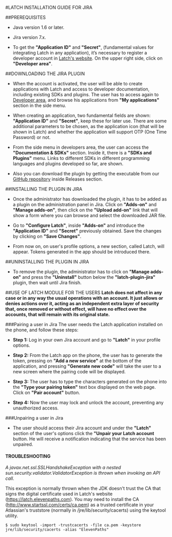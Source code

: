 #LATCH INSTALLATION GUIDE FOR JIRA


##PREREQUISITES
 * Java version 1.6 or later.

 * Jira version 7.x.

 * To get the **"Application ID"** and **"Secret"**, (fundamental values for integrating Latch in any application), it’s necessary to register a developer account in [Latch's website](https://latch.elevenpaths.com"https://latch.elevenpaths.com"). On the upper right side, click on **"Developer area"**.


##DOWNLOADING THE JIRA PLUGIN
* When the account is activated, the user will be able to create applications with Latch and access to developer documentation, including existing SDKs and plugins. The user has to access again to [Developer area](https://latch.elevenpaths.com/www/developerArea"https://latch.elevenpaths.com/www/developerArea"), and browse his applications from **"My applications"** section in the side menu.

* When creating an application, two fundamental fields are shown: **"Application ID"** and **"Secret"**, keep these for later use. There are some additional parameters to be chosen, as the application icon (that will be shown in Latch) and whether the application will support OTP (One Time Password) or not.

* From the side menu in developers area, the user can access the **"Documentation & SDKs"** section. Inside it, there is a **"SDKs and Plugins"** menu. Links to different SDKs in different programming languages and plugins developed so far, are shown.

* Also you can download the plugin by getting the executable from our [GitHub repository](https://github.com/ElevenPaths/latch-plugin-jira"https://github.com/ElevenPaths/latch-plugin-jira") inside Releases section.


##INSTALLING THE PLUGIN IN JIRA
* Once the administrator has downloaded the plugin, it has to be added as a plugin on the administration panel in Jira. Click on **"Adds-on"** and **"Manage adds-on"**, then click on the **"Upload add-on"** link that will show a form where you can browse and select the downloaded JAR file.	

* Go to **"Configure Latch"**, inside **"Adds-on"** and introduce the **"Application ID"** and **"Secret"** previously obtained. Save the changes by clicking on **"Save Changes"**.

* From now on, on user's profile options, a new section,  called Latch, will appear. Tokens generated in the app should be introduced there.


##UNINSTALLING THE PLUGIN IN JIRA
* To remove the plugin, the administrator has to click on **"Manage adds-on"** and press the **"Uninstall"** button below the **"latch-plugin-jira"** plugin, then wait until Jira finish.


##USE OF LATCH MODULE FOR THE USERS
**Latch does not affect in any case or in any way the usual operations with an account. It just allows or denies actions over it, acting as an independent extra layer of security that, once removed or without effect, will have no effect over the accounts, that will remain with its original state.**

###Pairing a user in Jira
The user needs the Latch application installed on the phone, and follow these steps:

* **Step 1:** Log in your own Jira account and go to **"Latch"** in your profile options.

* **Step 2:** From the Latch app on the phone, the user has to generate the token, pressing on **"Add a new service"** at the bottom of the application, and pressing **"Generate new code"** will take the user to a new screen where the pairing code will be displayed.

* **Step 3:** The user has to type the characters generated on the phone into the **"Type your pairing token"** text box displayed on the web page. Click on **"Pair account"** button.

* **Step 4:** Now the user may lock and unlock the account, preventing any unauthorized access.

###Unpairing a user in Jira
* The user should access their Jira account and under the **"Latch"** section of the user's options click the **"Unpair your Latch account** button. He will receive a notification indicating that the service has been unpaired.



#### TROUBLESHOOTING ####

*A javax.net.ssl.SSLHandshakeException with a nested sun.security.validator.ValidatorException is thrown when invoking an API call.*

This exception is normally thrown when the JDK doesn't trust the CA that signs the digital certificate used in Latch's website (https://latch.elevenpaths.com). You may need to install the CA (http://www.startssl.com/certs/ca.pem) as a trusted certificate in your Atlassian's truststore (normally in /jre/lib/security/cacerts) using the keytool utility.
```
$ sudo keytool -import -trustcacerts -file ca.pem -keystore jre/lib/security/cacerts -alias "ElevenPaths"
